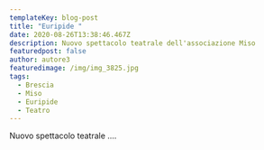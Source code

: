 ```yaml
---
templateKey: blog-post
title: "Euripide "
date: 2020-08-26T13:38:46.467Z
description: Nuovo spettacolo teatrale dell'associazione Miso
featuredpost: false
author: autore3
featuredimage: /img/img_3825.jpg
tags:
  - Brescia
  - Miso
  - Euripide
  - Teatro
---
```

Nuovo spettacolo teatrale ....